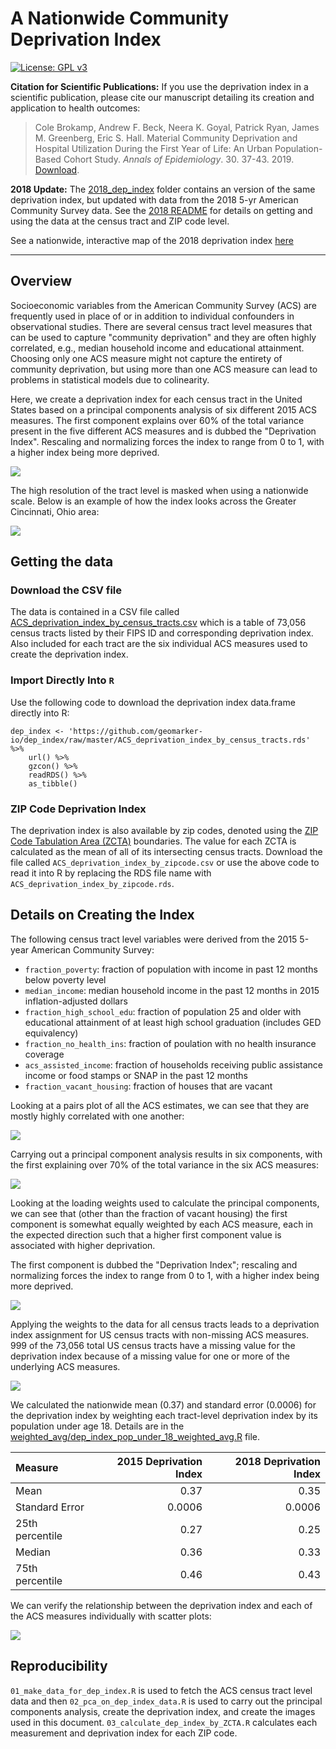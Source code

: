 # A Nationwide Community Deprivation Index

 [![License: GPL v3](https://img.shields.io/badge/License-GPL%20v3-blue.svg)](http://www.gnu.org/licenses/gpl-3.0)

**Citation for Scientific Publications:**  If you use the deprivation index in a scientific publication, please cite our manuscript detailing its creation and application to health outcomes:

> Cole Brokamp, Andrew F. Beck, Neera K. Goyal, Patrick Ryan, James M. Greenberg, Eric S. Hall. Material Community Deprivation and Hospital Utilization During the First Year of Life: An Urban Population-Based Cohort Study. *Annals of Epidemiology*. 30. 37-43. 2019. [Download](https://colebrokamp-website.s3.amazonaws.com/publications/Brokamp_AoE_2019.pdf).

**2018 Update:**  The [2018_dep_index](/2018_dep_index) folder contains an version of the same deprivation index, but updated with data from the 2018 5-yr American Community Survey data.  See the [2018 README](/2018_dep_index/README.md) for details on getting and using the data at the census tract and ZIP code level.

See a nationwide, interactive map of the 2018 deprivation index [here](interactive_map_2018_dep_index.html)

--------------------------------------------

## Overview

Socioeconomic variables from the American Community Survey (ACS) are frequently used in place of or in addition to individual confounders in observational studies. There are several census tract level measures that can be used to capture "community deprivation" and they are often highly correlated, e.g., median household income and educational attainment. Choosing only one ACS measure might not capture the entirety of community deprivation, but using more than one ACS measure can lead to problems in statistical models due to colinearity. 

Here, we create a deprivation index for each census tract in the United States based on a principal components analysis of six different 2015 ACS measures. The first component explains over 60% of the total variance present in the five different ACS measures and is dubbed the "Deprivation Index". Rescaling and normalizing forces the index to range from 0 to 1, with a higher index being more deprived.

![](figs/dep_index_nationwide_map.jpeg)

The high resolution of the tract level is masked when using a nationwide scale. Below is an example of how the index looks across the Greater Cincinnati, Ohio area:

![](figs/deprivation_index_map_cincinnati.jpeg)

## Getting the data

### Download the CSV file

The data is contained in a CSV file called [ACS_deprivation_index_by_census_tracts.csv](https://github.com/geomarker-io/dep_index/raw/master/ACS_deprivation_index_by_census_tracts.csv) which is a table of 73,056 census tracts listed by their FIPS ID and corresponding deprivation index.  Also included for each tract are the six individual ACS measures used to create the deprivation index.

### Import Directly Into `R`

Use the following code to download the deprivation index data.frame directly into R:

```
dep_index <- 'https://github.com/geomarker-io/dep_index/raw/master/ACS_deprivation_index_by_census_tracts.rds' %>% 
    url() %>% 
    gzcon() %>% 
    readRDS() %>% 
    as_tibble()
```

### ZIP Code Deprivation Index

The deprivation index is also available by zip codes, denoted using the [ZIP Code Tabulation Area (ZCTA)](https://en.wikipedia.org/wiki/ZIP_Code_Tabulation_Area) boundaries. The value for each ZCTA is calculated as the mean of all of its intersecting census tracts. Download the file called `ACS_deprivation_index_by_zipcode.csv` or use the above code to read it into R by replacing the RDS file name with `ACS_deprivation_index_by_zipcode.rds`.

## Details on Creating the Index

The following census tract level variables were derived from the 2015 5-year American Community Survey:

- `fraction_poverty`: fraction of population with income in past 12 months below poverty level
- `median_income`: median household income in the past 12 months in 2015 inflation-adjusted dollars
- `fraction_high_school_edu`: fraction of population 25 and older with educational attainment of at least high school graduation (includes GED equivalency)
- `fraction_no_health_ins`: fraction of poulation with no health insurance coverage
- `acs_assisted_income`: fraction of households receiving public assistance income or food stamps or SNAP in the past 12 months
- `fraction_vacant_housing`: fraction of houses that are vacant

Looking at a pairs plot of all the ACS estimates, we can see that they are mostly highly correlated with one another:

![](figs/acs_data_pairs_plot.jpg)

Carrying out a principal component analysis results in six components, with the first explaining over 70% of the total variance in the six ACS measures:

![](figs/variance_of_acs_explained_by_dep_index.jpg)

Looking at the loading weights used to calculate the principal components, we can see that (other than the fraction of vacant housing) the first component is somewhat equally weighted by each ACS measure, each in the expected direction such that a higher first component value is associated with higher deprivation.

The first component is dubbed the "Deprivation Index"; rescaling and normalizing forces the index to range from 0 to 1, with a higher index being more deprived.

![](figs/acs_measure_weights_on_dep_index.jpg)

Applying the weights to the data for all census tracts leads to a deprivation index assignment for US census tracts with non-missing ACS measures.  999 of the 73,056 total US census tracts have a missing value for the deprivation index because of a missing value for one or more of the underlying ACS measures.

![](figs/dep_index_density.jpg)

We calculated the nationwide mean (0.37) and standard error (0.0006) for the deprivation index by weighting each tract-level deprivation index by its population under age 18. Details are in the [weighted_avg/dep_index_pop_under_18_weighted_avg.R](weighted_avg/dep_index_pop_under_18_weighted_avg.R) file.

| Measure         | 2015 Deprivation Index     | 2018 Deprivation Index   |
| :--------       | -----: | -----------: |
| Mean            | 0.37   |  0.35   |
| Standard Error  | 0.0006 |  0.0006 |
| 25th percentile | 0.27   |  0.25   |
| Median          | 0.36   |  0.33   |
| 75th percentile | 0.46   |  0.43   |


We can verify the relationship between the deprivation index and each of the ACS measures individually with scatter plots:

![](figs/dep_index_and_acs_measures_xyplots.jpg)

## Reproducibility

`01_make_data_for_dep_index.R` is used to fetch the ACS census tract level data and then `02_pca_on_dep_index_data.R` is used to carry out the principal components analysis, create the deprivation index, and create the images used in this document. `03_calculate_dep_index_by_ZCTA.R` calculates each measurement and deprivation index for each ZIP code.
